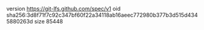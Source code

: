 version https://git-lfs.github.com/spec/v1
oid sha256:3d8f71f7c92c347bf60f22a34118ab16aeec772980b377b3d515d4345880263d
size 85448
